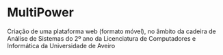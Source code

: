 # MultiPower
Criação de uma plataforma web (formato móvel), no âmbito da cadeira de Análise de Sistemas do 2º ano da Licenciatura de Computadores e Informática da Universidade de Aveiro
